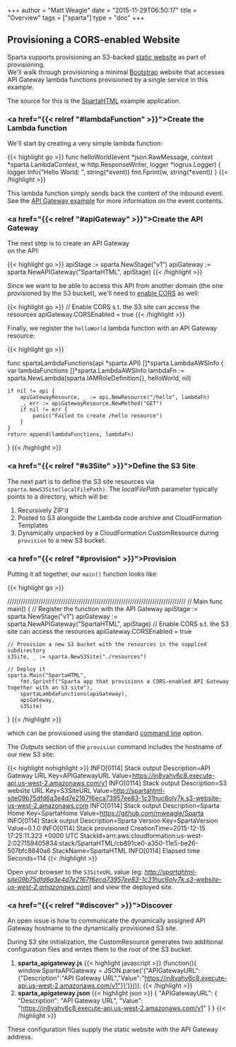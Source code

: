 +++
author = "Matt Weagle"
date = "2015-11-29T06:50:17"
title = "Overview"
tags = ["sparta"]
type = "doc"
+++

## Provisioning a CORS-enabled Website

Sparta supports provisioning an S3-backed [static website](http://docs.aws.amazon.com/AmazonS3/latest/dev/WebsiteHosting.html) as part of provisioning.  
We'll walk through provisioning a minimal [Bootstrap](http://getbootstrap.com) website that accesses API Gateway lambda functions provisioned by
a single service in this example.  

The source for this is the [SpartaHTML](https://github.com/mweagle/SpartaHTML/blob/master/main.go) example application.

### <a href="{{< relref "#lambdaFunction" >}}">Create the Lambda function</a>

We'll start by creating a very simple lambda function:

{{< highlight go >}}
func helloWorld(event *json.RawMessage,
	context *sparta.LambdaContext,
	w http.ResponseWriter,
	logger *logrus.Logger) {
	logger.Info("Hello World: ", string(*event))
	fmt.Fprint(w, string(*event))
}
{{< /highlight >}}

This lambda function simply sends back the content of the inbound event.  See the [API Gateway example](/docs/apigateway/example1) for more information on the event contents.

### <a href="{{< relref "#apiGateway" >}}">Create the API Gateway</a>

The next step is to create an API Gateway  
on the API:

{{< highlight go >}}
apiStage := sparta.NewStage("v1")
apiGateway := sparta.NewAPIGateway("SpartaHTML", apiStage)
{{< /highlight >}}

Since we want to be able to access this API from another domain (the one provisioned by the S3 bucket), we'll need to [enable CORS](http://docs.aws.amazon.com/apigateway/latest/developerguide/how-to-cors.html) as well:

{{< highlight go >}}
// Enable CORS s.t. the S3 site can access the resources
apiGateway.CORSEnabled = true
{{< /highlight >}}

Finally, we register the `helloWorld` lambda function with an API Gateway resource:

{{< highlight go >}}

func spartaLambdaFunctions(api *sparta.API) []*sparta.LambdaAWSInfo {
	var lambdaFunctions []*sparta.LambdaAWSInfo
	lambdaFn := sparta.NewLambda(sparta.IAMRoleDefinition{}, helloWorld, nil)

	if nil != api {
		apiGatewayResource, _ := api.NewResource("/hello", lambdaFn)
		_, err := apiGatewayResource.NewMethod("GET")
		if nil != err {
			panic("Failed to create /hello resource")
		}
	}
	return append(lambdaFunctions, lambdaFn)
}
{{< /highlight >}}


### <a href="{{< relref "#s3Site" >}}">Define the S3 Site</a>

The next part is to define the S3 site resources via `sparta.NewS3Site(localFilePath)`.  The _localFilePath_ parameter
typically points to a directory, which will be:

  1. Recursively ZIP'd
  1. Posted to S3 alongside the Lambda code archive and CloudFormation Templates
  1. Dynamically unpacked by a CloudFormation CustomResource during `provision` to a new S3 bucket.

### <a href="{{< relref "#provision" >}}">Provision</a>

Putting it all together, our `main()` function looks like:

{{< highlight go >}}

////////////////////////////////////////////////////////////////////////////////
// Main
func main() {
	// Register the function with the API Gateway
	apiStage := sparta.NewStage("v1")
	apiGateway := sparta.NewAPIGateway("SpartaHTML", apiStage)
	// Enable CORS s.t. the S3 site can access the resources
	apiGateway.CORSEnabled = true

	// Provision a new S3 bucket with the resources in the supplied subdirectory
	s3Site, _ := sparta.NewS3Site("./resources")

	// Deploy it
	sparta.Main("SpartaHTML",
		fmt.Sprintf("Sparta app that provisions a CORS-enabled API Gateway together with an S3 site"),
		spartaLambdaFunctions(apiGateway),
		apiGateway,
		s3Site)
}
{{< /highlight >}}

which can be provisioned using the standard [command line](/docs/commandline) option.

The _Outputs_ section of the `provision` command includes the hostname of our new S3 site:

{{< highlight nohighlight >}}
INFO[0114] Stack output        Description=API Gateway URL Key=APIGatewayURL Value=https://in8vahv6c8.execute-api.us-west-2.amazonaws.com/v1
INFO[0114] Stack output        Description=S3 website URL Key=S3SiteURL Value=http://spartahtml-site09b75dfd6a3e4d7e2167f6eca73957ee83-1c31huc6oly7k.s3-website-us-west-2.amazonaws.com
INFO[0114] Stack output        Description=Sparta Home Key=SpartaHome Value=https://github.com/mweagle/Sparta
INFO[0114] Stack output        Description=Sparta Version Key=SpartaVersion Value=0.1.0
INFO[0114] Stack provisioned   CreationTime=2015-12-15 17:25:11.323 +0000 UTC StackId=arn:aws:cloudformation:us-west-2:027159405834:stack/SpartaHTML/cb891ce0-a350-11e5-be26-507bfc8840a6 StackName=SpartaHTML
INFO[0114] Elapsed time        Seconds=114
{{< /highlight >}}

Open your browser to the `S3SiteURL` value (eg: _http://spartahtml-site09b75dfd6a3e4d7e2167f6eca73957ee83-1c31huc6oly7k.s3-website-us-west-2.amazonaws.com_) and view the deployed site.

### <a href="{{< relref "#discover" >}}">Discover</a>

An open issue is how to communicate the dynamically assigned API Gateway hostname to the dynamically provisioned S3 site.  

During S3 site initialization, the CustomResource generates two additional configuration files and writes them to the root
of the S3 bucket.  

  1. **sparta_apigateway.js**
{{< highlight javascript >}}
(function(){ window.SpartaAPIGateway = JSON.parse('{"APIGatewayURL":{"Description":"API Gateway URL","Value":"https://in8vahv6c8.execute-api.us-west-2.amazonaws.com/v1"}}')}());
{{< /highlight >}}
  1. **sparta_apigateway.json**
{{< highlight json >}}
{
  "APIGatewayURL": {
    "Description": "API Gateway URL",
    "Value": "https://in8vahv6c8.execute-api.us-west-2.amazonaws.com/v1"
  }
}
{{< /highlight >}}

These configuration files supply the static website with the API Gateway address.
